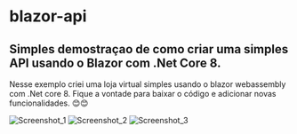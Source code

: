 # blazor-api
## Simples demostraçao de como criar uma simples API usando o Blazor com .Net Core 8.

Nesse exemplo criei uma loja virtual simples usando o blazor webassembly com .Net core 8.
Fique a vontade para baixar o código e adicionar novas funcionalidades.
😊😊

![Screenshot_1](https://github.com/CesaragsUC/blazor-api/assets/25139027/c37e79a7-23d9-422a-8d2c-36b60a3b93ff)
![Screenshot_2](https://github.com/CesaragsUC/blazor-api/assets/25139027/36f3b5e2-2848-47b7-b022-a69a812b668e)
![Screenshot_3](https://github.com/CesaragsUC/blazor-api/assets/25139027/38734700-f742-499c-a618-fa4b716b2ad2)
